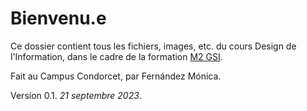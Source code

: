 # Bienvenu.e

Ce dossier contient tous les fichiers, images, etc. du cours Design de l'Information, dans le cadre de la formation [M2 GSI](https://humanites-numeriques.univ-paris8.fr/-Master-G-S-I-).

Fait au Campus Condorcet, par Fernández Mónica.

Version 0.1. *21 septembre 2023*.
